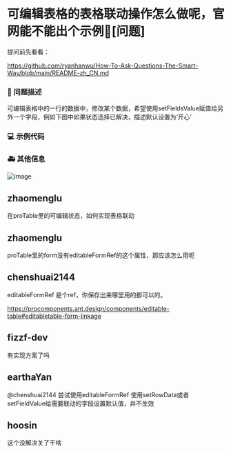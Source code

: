 # 可编辑表格的表格联动操作怎么做呢，官网能不能出个示例🧐[问题]

提问前先看看：

https://github.com/ryanhanwu/How-To-Ask-Questions-The-Smart-Way/blob/main/README-zh_CN.md

### 🧐 问题描述

<!--
详细地描述问题，让大家都能理解
-->

可编辑表格中的一行的数据中，修改某个数据，希望使用setFieldsValue赋值给另外一个字段，例如下图中如果状态选择已解决，描述默认设置为‘开心’

### 💻 示例代码

<!--
如果你有解决方案，在这里清晰地阐述
-->

### 🚑 其他信息

<!--
如截图等其他信息可以贴在这里
-->

![image](https://user-images.githubusercontent.com/39189837/169002900-0e5756cc-8bd4-48a0-93be-9ccc5f165078.png)

## zhaomenglu

在proTable里的可编辑状态，如何实现表格联动

## zhaomenglu

proTable里的form没有editableFormRef的这个属性，那应该怎么用呢

## chenshuai2144

editableFormRef 是个ref，你保存出来哪里用的都可以的。

https://procomponents.ant.design/components/editable-table#editabletable-form-linkage

## fizzf-dev

有实现方案了吗

## earthaYan

@chenshuai2144 尝试使用editableFormRef 使用setRowData或者setFieldValue给需要联动的字段设置默认值，并不生效

## hoosin

这个没解决关了干啥
